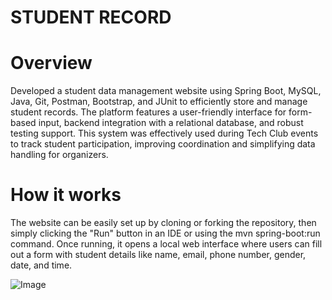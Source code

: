 
# STUDENT RECORD

# Overview

Developed a student data management website using Spring Boot, MySQL, Java, Git, Postman, Bootstrap, and JUnit to efficiently store and manage student records. The platform features a user-friendly interface for form-based input, backend integration with a relational database, and robust testing support. This system was effectively used during Tech Club events to track student participation, improving coordination and simplifying data handling for organizers.

# How it works

The website can be easily set up by cloning or forking the repository, then simply clicking the "Run" button in an IDE or using the mvn spring-boot:run command. Once running, it opens a local web interface where users can fill out a form with student details like name, email, phone number, gender, date, and time. 

![Image](https://github.com/user-attachments/assets/5d64c150-c5c5-4377-82e0-3c3b7aeeedfd)
